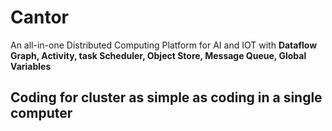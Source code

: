 # Cantor
An all-in-one Distributed Computing Platform for AI and IOT with 
**Dataflow Graph,
Activity,
task Scheduler,
Object Store,
Message Queue,
Global Variables**
## Coding for cluster as simple as coding in a single computer
